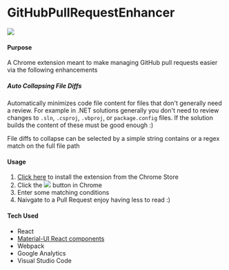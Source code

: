 # GitHubPullRequestEnhancer

![](https://user-images.githubusercontent.com/9145108/43986650-d1950aec-9cd9-11e8-8c71-ce3c448223c6.jpg)

#### Purpose

A Chrome extension meant to make managing GitHub pull requests easier via the following enhancements

##### Auto Collapsing File Diffs

Automatically minimizes code file content for files that don't generally need a review.  For example in .NET solutions generally you don't need to review changes to `.sln`, `.csproj`, `.vbproj`, or `package.config` files.  If the solution builds the content of these must be good enough :)

File diffs to collapse can be selected by a simple string contains or a regex match on the full file path

#### Usage

1. [Click here](https://chrome.google.com/webstore/detail/github-pull-request-enhan/fbcijinnjokkhnmeilacncmiafcgplph) to install the extension from the Chrome Store
2. Click the  ![](https://user-images.githubusercontent.com/9145108/43986713-4c6ac184-9cdb-11e8-9a6e-183c73baa2ac.jpg) button in Chrome
3. Enter some matching conditions
4. Naivgate to a Pull Request enjoy having less to read :)

#### Tech Used

* React
* [Material-UI React components](https://material-ui.com/)
* Webpack
* Google Analytics
* Visual Studio Code
